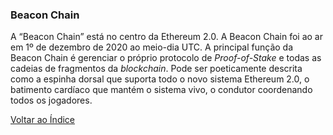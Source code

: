### Beacon Chain

A “Beacon Chain” está no centro da Ethereum 2.0. A Beacon Chain foi ao ar em 1º de dezembro de 2020 ao meio-dia UTC. A principal função da Beacon Chain é gerenciar o próprio protocolo de _Proof-of-Stake_ e todas as cadeias de fragmentos da _blockchain_. Pode ser poeticamente descrita como a espinha dorsal que suporta todo o novo sistema Ethereum 2.0, o batimento cardíaco que mantém o sistema vivo, o condutor coordenando todos os jogadores.

[Voltar ao Índice](../)